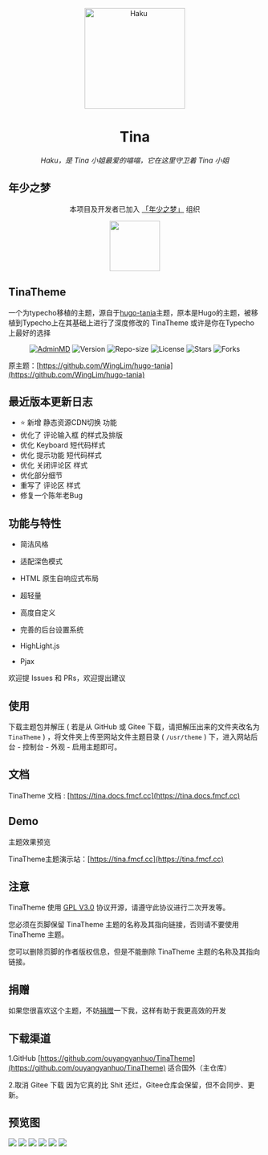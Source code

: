<p align="center">
    <img src="https://tva4.sinaimg.cn/large/008aATBzgy1h4k9e3x97nj30qe0qetd8.jpg" width="200" height="200" alt="Haku">
</p>

<div align="center">

# Tina

_Haku，是 Tina 小姐最爱的喵喵，它在这里守卫着 Tina 小姐_

</div>

## 年少之梦

<div align="center">

本项目及开发者已加入 [「年少之梦」](https://www.teendreams.cn) 组织

<a href="https://www.teendreams.cn/" target="_blank" ><img width="100px" height="100px" src="https://s2.loli.net/2022/07/21/MmO4cGWazgjrlTd.png"></a>
</div>

## TinaTheme

一个为typecho移植的主题，源自于[hugo-tania](https://github.com/WingLim/hugo-tania)主题，原本是Hugo的主题，被移植到Typecho上在其基础上进行了深度修改的 TinaTheme 或许是你在Typecho上最好的选择

<div align="center">
    
[![AdminMD](https://img.shields.io/badge/Magneto-TinaTheme-brightgreen)](https://fmcf.cc/technology/523/)
![Version](https://img.shields.io/badge/Version-2.0.1-criticale)
![Repo-size](https://img.shields.io/github/languages/code-size/ouyangyanhuo/TinaTheme)
![License](https://img.shields.io/github/license/ouyangyanhuo/TinaTheme)
![Stars](https://img.shields.io/github/stars/ouyangyanhuo/TinaTheme)
![Forks](https://img.shields.io/github/forks/ouyangyanhuo/TinaTheme)
    
</div>

原主题：[https://github.com/WingLim/hugo-tania](https://github.com/WingLim/hugo-tania)

## 最近版本更新日志
- ⭐ 新增 静态资源CDN切换 功能
- 优化了 评论输入框 的样式及排版
- 优化 Keyboard 短代码样式
- 优化 提示功能 短代码样式
- 优化 关闭评论区 样式
- 优化部分细节
- 重写了 评论区 样式
- 修复一个陈年老Bug

## 功能与特性

- 简洁风格

- 适配深色模式

- HTML 原生自响应式布局

- 超轻量

- 高度自定义

- 完善的后台设置系统

- HighLight.js

- Pjax

欢迎提 Issues 和 PRs，欢迎提出建议

## 使用

下载主题包并解压 ( 若是从 GitHub 或 Gitee 下载，请把解压出来的文件夹改名为 `TinaTheme` ) ，将文件夹上传至网站文件主题目录 ( `/usr/theme` ) 下，进入网站后台 - 控制台 - 外观 - 启用主题即可。

## 文档

TinaTheme 文档 : [https://tina.docs.fmcf.cc](https://tina.docs.fmcf.cc)

## Demo

主题效果预览

TinaTheme主题演示站：[https://tina.fmcf.cc](https://tina.fmcf.cc)

## 注意

TinaTheme 使用 [GPL V3.0](https://github.com/ouyangyanhuo/TinaTheme/blob/main/LICENSE) 协议开源，请遵守此协议进行二次开发等。

您必须在页脚保留 TinaTheme 主题的名称及其指向链接，否则请不要使用 TinaTheme 主题。

您可以删除页脚的作者版权信息，但是不能删除 TinaTheme 主题的名称及其指向链接。

## 捐赠

如果您很喜欢这个主题，不妨[捐赠](https://www.verypoor.cn)一下我，这样有助于我更高效的开发

## 下载渠道

1.GitHub [https://github.com/ouyangyanhuo/TinaTheme](https://github.com/ouyangyanhuo/TinaTheme)  适合国外（主仓库）

2.取消 Gitee 下载 因为它真的比 Shit 还烂，Gitee仓库会保留，但不会同步、更新。

## 预览图
![](https://tva4.sinaimg.cn/large/008aATBzly1h4lu8mys6rj340e256kjl.jpg)
![](https://tva4.sinaimg.cn/large/008aATBzly1h4lu8ls0w1j340e2561ky.jpg)
![](https://tva4.sinaimg.cn/large/008aATBzly1h4lu8ktiopj31x20ysgys.jpg)
![](https://tva4.sinaimg.cn/large/008aATBzly1h4lu8k558gj31x20ysqgq.jpg)
![](https://tva4.sinaimg.cn/large/008aATBzly1h4lu8l3r4mj31x20ys4ec.jpg)
![](https://i.loli.net/2021/08/16/Cq1Dymtsur4eTAV.png)
